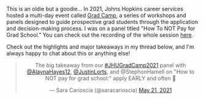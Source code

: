 

This is an oldie but a goodie... In 2021, Johns Hopkins career services hosted a multi-day event called [Grad Camp](https://imagine.jhu.edu/channels/grad-camp/), a series of workshops and panels designed to guide prospective grad students through the application and decision-making process. I was on a panel titled "How To NOT Pay for Grad School." You can check out the recording of the whole session [here](https://imagine.jhu.edu/videos/103226/). 

Check out the highlights and major takeaways in my thread below, and I'm always happy to chat about this or anything else! 

<center><blockquote class="twitter-tweet"><p lang="en" dir="ltr">The big takeaway from our <a href="https://twitter.com/hashtag/JHUGradCamp2021?src=hash&amp;ref_src=twsrc%5Etfw">#JHUGradCamp2021</a> panel with <a href="https://twitter.com/AlaynaHayes12?ref_src=twsrc%5Etfw">@AlaynaHayes12</a>, <a href="https://twitter.com/JustinLorts?ref_src=twsrc%5Etfw">@JustinLorts</a>, and @StephonHamell on &quot;How to NOT pay for grad school:&quot; apply EARLY and often 🧵</p>&mdash; Sara Carioscia (@saracarioscia) <a href="https://twitter.com/saracarioscia/status/1395768501663453195?ref_src=twsrc%5Etfw">May 21, 2021</a></blockquote> <script async src="https://platform.twitter.com/widgets.js" charset="utf-8"></script></center>

